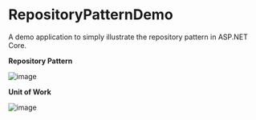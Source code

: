 # RepositoryPatternDemo
A demo application to simply illustrate the repository pattern in ASP.NET Core.

**Repository Pattern**

![image](https://user-images.githubusercontent.com/12298173/160362159-fd3223d3-96d9-4947-a3c6-161dfed89144.png)



**Unit of Work**

![image](https://user-images.githubusercontent.com/12298173/160362373-7456ccf9-3908-492d-8666-a69e5b4fe07f.png)
